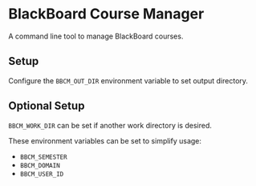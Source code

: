 # BlackBoard Course Manager

A command line tool to manage BlackBoard courses.

## Setup

Configure the `BBCM_OUT_DIR` environment variable to set output directory.

## Optional Setup

`BBCM_WORK_DIR` can be set if another work directory is desired.

These environment variables can be set to simplify usage:

* `BBCM_SEMESTER`
* `BBCM_DOMAIN`
* `BBCM_USER_ID`